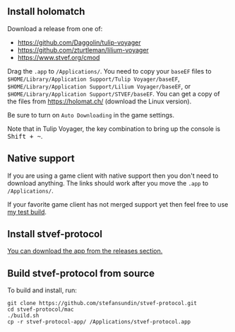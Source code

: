 ## Install holomatch

Download a release from one of:
- https://github.com/Daggolin/tulip-voyager
- https://github.com/zturtleman/lilium-voyager
- https://www.stvef.org/cmod

Drag the `.app` to `/Applications/`. You need to copy your `baseEF` files to `$HOME/Library/Application Support/Tulip Voyager/baseEF`, `$HOME/Library/Application Support/Lilium Voyager/baseEF`, or `$HOME/Library/Application Support/STVEF/baseEF`. You can get a copy of the files from https://holomat.ch/ (download the Linux version).

Be sure to turn on `Auto Downloading` in the game settings.

Note that in Tulip Voyager, the key combination to bring up the console is <kbd>Shift + ~</kbd>.

## Native support

If you are using a game client with native support then you don't need to download anything. The links should work after you move the `.app` to `/Applications/`.

If your favorite game client has not merged support yet then feel free to use [my test build](https://github.com/stefansundin/elite-force/releases/tag/lilium-protocol-handler-v1).

## Install stvef-protocol

[You can download the app from the releases section.](https://github.com/stefansundin/stvef-protocol/releases/latest)

## Build stvef-protocol from source

To build and install, run:

```shell
git clone https://github.com/stefansundin/stvef-protocol.git
cd stvef-protocol/mac
./build.sh
cp -r stvef-protocol-app/ /Applications/stvef-protocol.app
```
